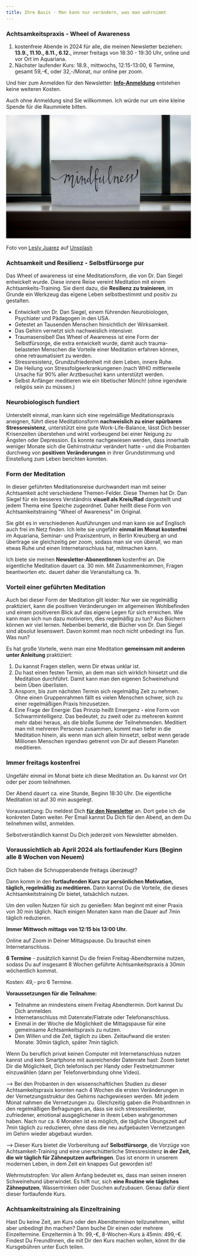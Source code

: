 ```yaml
---
title: Ihre Basis - Man kann nur verändern, was man wahrnimmt 
---
```

### Achtsamkeitspraxis - Wheel of Awareness

1. kostenfreie Abende in 2024 für alle, die meinen Newsletter beziehen: **13.9., 11.10., 8.11., 6.12.**, immer freitags von 18:30 - 19:30 Uhr, online und vor Ort im Aquariana.
2. Nächster laufender Kurs: 18.9., mittwochs, 12:15-13:00, 6 Termine, gesamt 59,-€, oder 32,-/Monat, nur online per zoom.

Und hier zum Anmelden für den Newsletter: **[Info-Anmeldung](/2021/04/21/Landingspage-Newsletteranmeldung.html)** entstehen keine weiteren Kosten. 

Auch ohne Anmeldung sind Sie willkommen. Ich würde nur um eine kleine Spende für die Raummiete bitten. 


![Mindfulness](/assets/2023-04-14-mindfulness.jpg)

Foto von <a href="https://unsplash.com/@jblesly?utm_source=unsplash&utm_medium=referral&utm_content=creditCopyText">Lesly Juarez</a> auf <a href="https://unsplash.com/de/s/fotos/achtsamkeit?utm_source=unsplash&utm_medium=referral&utm_content=creditCopyText">Unsplash</a>
  
### Achtsamkeit und Resilienz - Selbstfürsorge pur
Das Wheel of awareness ist eine Meditationsform, die von Dr. Dan Siegel entwickelt wurde. Diese innere Reise vereint Meditation mit einem Achtsamkeits-Training. Sie dient dazu, die **Resilienz zu trainieren**, im Grunde ein Werkzeug das eigene Leben selbstbestimmt und positiv zu gestalten.   
 
- Entwickelt von Dr. Dan Siegel, einem führenden Neurobiologen, Psychiater und Pädagogen in den USA.
- Getestet an Tausenden Menschen hinsichtlich der Wirksamkeit.
- Das Gehirn vernetzt sich nachweislich intensiver.
- Traumasensibel! Das Wheel of Awareness ist eine Form der Selbstfürsorge, die extra entwickelt wurde, damit auch trauma-belasteten Menschen die Vorteile einer Meditation erfahren können, ohne retraumatisiert zu werden.  
- Stressresistenz, Grundzufriedenheit mit dem Leben, innere Ruhe.
- Die Heilung von Stressfolgeerkrankungenen (nach WHO mittlerweile Ursache für 90% aller Arztbesuche) kann unterstützt werden. 
- Selbst Anfänger meditieren wie ein tibetischer Mönch! (ohne irgendwie religiös sein zu müssen.) 
  
### Neurobiologisch fundiert
Unterstellt einmal, man kann sich eine regelmäßige Meditationspraxis aneignen, führt diese Meditationsform **nachweislich zu einer 
spürbaren Stressresistenz**, unterstützt eine gute Work-Life-Balance, lässt Dich besser Krisenzeiten überstehen und wirkt vorbeugend bei einer Neigung zu Ängsten oder Depression. Es konnte nachgewiesen werden, dass innerhalb weniger Monate sich die Gehirnstruktur verändert hatte - und die Probanten durchweg von **positiven Veränderungen** in ihrer Grundstimmung und Einstellung zum Leben berichten konnten.  

### Form der Meditation
In dieser geführten Meditationsreise durchwandert man mit seiner Achtsamkeit acht verschiedene Themen-Felder. Diese Themen hat Dr. Dan Siegel für ein besseres Verständnis **visuell als Kreis/Rad** dargestellt und jedem Thema eine Speiche zugeordnet. Daher heißt diese Form von Achtsamkeitstraining "Wheel of Awareness" im Original. 

Sie gibt es in verschiedenen Ausführungen und man kann sie auf Englisch auch frei im Netz finden. Ich leite sie ungefähr **einmal im Monat kostenfrei** im Aquariana, Seminar- und Praxiszentrum, in Berlin Kreuzberg an und übertrage sie gleichzeitig per zoom, sodass man sie von überall, wo man etwas Ruhe und einen Internetanschluss hat, mitmachen kann. 

Ich biete sie meinen **Newsletter-AbonentInnen** kostenfrei an. Die eigentliche Meditation dauert ca. 30 min. Mit Zusammenkommen, Fragen beantworten etc. dauert daher die Veranstaltung ca. 1h. 

### Vorteil einer geführten Meditation
Auch bei dieser Form der Meditation gilt leider: Nur wer sie regelmäßig praktiziert, kann die positiven Veränderungen im allgemeinen Wohlbefinden und einem positiveren Blick auf das eigene Legen für sich erreichen. Wie kann man sich nun dazu motivieren, dies regelmäßig zu tun? Aus Büchern können wir viel lernen. Nebenbei bemerkt, die Bücher von Dr. Dan Siegel sind absolut lesenswert. Davon kommt man noch nicht unbedingt ins Tun. Was nun? 

Es hat große Vorteile, wenn man eine Meditation **gemeinsam mit anderen unter Anleitung** praktiziert: 

1. Du kannst Fragen stellen, wenn Dir etwas unklar ist. 
2. Du hast einen festen Termin, an dem man sich wirklich hinsetzt und die Meditation durchführt. Damit kann man den eigenen Schweinehund beim Üben überlisten.  
3. Ansporn, bis zum nächsten Termin sich regelmäßig Zeit zu nehmen. Ohne einen Gruppenrahmen fällt es vielen Menschen schwer, sich zu einer regelmäßigen Praxis hinzusetzen.  
4. Eine Frage der Energie: Das Prinzip heißt Emergenz - eine Form von Schwarmintelligenz. Das bedeutet, zu zweit oder zu mehreren kommt mehr dabei heraus, als die bloße Summe der Teilnehmenden. Meditiert man mit mehreren Personen zusammen, kommt man tiefer in die Meditation hinein, als wenn man sich allein hinsetzt, selbst wenn gerade Millionen Menschen irgendwo getrennt von Dir auf diesem Planeten meditieren. 

### Immer freitags kostenfrei
Ungefähr einmal im Monat biete ich diese Meditation an. Du kannst vor Ort oder per zoom teilnehmen. 

Der Abend dauert ca. eine Stunde, Beginn 18:30 Uhr. Die eigentliche Meditation ist auf 30 min ausgelegt. 

Voraussetzung: Du meldest Dich **[für den Newsletter](/2021/04/21/Landingspage-Newsletteranmeldung.html)** an. Dort gebe ich die konkreten Daten weiter. Per Email kannst Du Dich für den Abend, an dem Du teilnehmen willst, anmelden. 

Selbstverständlich kannst Du Dich jederzeit vom Newsletter abmelden. 

### Voraussichtlich ab April 2024 als fortlaufender Kurs (Beginn alle 8 Wochen von Neuem) 
Dich haben die Schnupperabende freitags überzeugt? 

Dann komm in den **fortlaufenden Kurs zur persönlichen Motivation, täglich, regelmäßig zu meditieren.** Dann kannst Du die Vorteile, die dieses Achtsamkeitstraining Dir bietet, tatsächlich nutzen. 

Um den vollen Nutzen für sich zu genießen: Man beginnt mit einer Praxis von 30 min täglich. Nach einigen Monaten kann man die Dauer auf 7min täglich reduzieren. 

**Immer Mittwoch mittags von 12:15 bis 13:00 Uhr.** 

Online auf Zoom in Deiner Mittagspause. Du brauchst einen Internetanschluss. 

**6 Termine** - zusätzlich kannst Du die freien Freitag-Abendtermine nutzen, sodass Du auf insgesamt 8 Wochen geführte Achtsamkeitspraxis à 30min wöchentlich kommst. 

Kosten: 49,- pro 6 Termine.

**Voraussetzungen für die Teilnahme:** 
- Teilnahme an mindestens einem Freitag Abendtermin. Dort kannst Du Dich anmelden.
- Internetanschluss mit Datenrate/Flatrate oder Telefonanschluss.
- Einmal in der Woche die Möglichkeit die Mittagspause für eine gemeinsame Achtsamkeitspraxis zu nutzen.
- Den Willen und die Zeit, täglich zu üben. Zeitaufwand die ersten Monate: 30min täglich, später 7min täglich.  

Wenn Du beruflich privat keinen Computer mit Internetanschluss nutzen kannst und kein Smartphone mit ausreichender Datenrate hast: Zoom bietet Dir die Möglichkeit, Dich telefonisch per Handy oder Festnetznummer einzuwählen (dann per Telefonverbindung ohne Video).  

--> Bei den Probanten in den wissenschaftlichen Studien zu dieser Achtsamkeitspraxis konnten nach 4 Wochen die ersten Veränderungen in der Vernetzungsstruktur des Gehirns nachgewiesen werden. Mit jedem Monat nahmen die Vernetzungen zu. Gleichzeitig gaben die ProbantInnen in den regelmäßigen Befragungen an, dass sie sich stressresilienter, zufriedener, emotional ausgeglichener in ihrem Leben wahrgenommen haben. Nach nur ca. 6 Monaten ist es möglich, die tägliche Übungszeit auf 7min täglich zu reduzieren, ohne dass die neu aufgebauten Vernetzungen im Gehirn wieder abgebaut wurden. 

--> Dieser Kurs bietet die Vorbereitung auf **Selbstfürsorge**, die Vorzüge von Achtsamkeit-Training und eine unerschütterliche Stressresistenz **in der Zeit, die wir täglich für Zähneputzen aufbringen**. Das ist enorm in unserem modernen Leben, in dem Zeit ein knappes Gut geworden ist!

Wehrmutstropfen: Vor allem Anfang bedeutet es, dass man seinen inneren Schweinehund überwindet. Es hilft nur, sich **eine Routine wie tägliches Zähneputzen**, Wassertrinken oder Duschen aufzubauen. Genau dafür dient dieser fortlaufende Kurs.

### Achtsamkeitstraining als Einzeltraining 
Hast Du keine Zeit, am Kurs oder den Abendterminen teilzunehmen, willst aber unbedingt ihn machen? Dann buche Dir einen oder mehrere Einzeltermine. Einzeltermin à 1h: 99,-€, 8-Wochen-Kurs à 45min: 499,-€. Findest Du FreundInnen, die mit Dir den Kurs machen wollen, könnt Ihr die Kursgebühren unter Euch teilen. 
